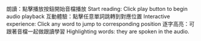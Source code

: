 朗讀：點擊播放按鈕開始音檔播放
Start reading: Click play button to begin audio playback
互動體驗：點擊任意單詞跳轉到對應位置
Interactive experience: Click any word to jump to corresponding position
逐字高亮：可跟著音檔一起做跟讀學習
Highlighting words: they are spoken in the audio.
